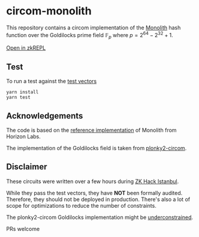 # circom-monolith

This repository contains a circom implementation of the [Monolith](https://eprint.iacr.org/2023/1025) hash function over the Goldilocks prime field $\mathbb{F}_p$ where $p = 2^{64} - 2^{32} + 1$.

[Open in zkREPL](https://zkrepl.dev/?gist=9f513ee275e003ebf8a53559cc8b9198)

## Test

To run a test against the [test vectors](https://github.com/HorizenLabs/monolith/blob/823039b29ea05d77f20613311da9a179e70c88ea/src/monolith_hash/monolith_goldilocks.rs#L396-L415)

```
yarn install
yarn test
```

## Acknowledgements

The code is based on the [reference implementation](https://github.com/HorizenLabs/monolith/tree/main) of Monolith from Horizon Labs.

The implementation of the Goldilocks field is taken from [plonky2-circom](https://github.com/polymerdao/plonky2-circom/blob/main/circom/circuits/goldilocks.circom). 

## Disclaimer

These circuits were written over a few hours during [ZK Hack Istanbul](https://www.zkistanbul.com).

While they pass the test vectors, they have **NOT** been formally audited. Therefore, they should not be deployed in production. There's also a lot of scope for optimizations to reduce the number of constraints.

The plonky2-circom Goldilocks implementation might be [underconstrained](https://github.com/polymerdao/plonky2-circom/issues/5).

PRs welcome
